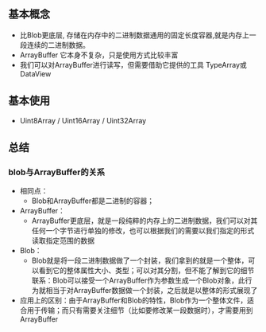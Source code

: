## 基本概念
- 比Blob更底层, 存储在内存中的二进制数据通用的固定长度容器,就是内存上一段连续的二进制数据。
- ArrayBuffer 它本身不复杂，只是使用方式比较丰富
- 我们可以对ArrayBuffer进行读写，但需要借助它提供的工具 TypeArray或DataView



## 基本使用
- Uint8Array / Uint16Array / Uint32Array




## 总结



### blob与ArrayBuffer的关系
- 相同点： 
  - Blob和ArrayBuffer都是二进制的容器；
- ArrayBuffer：
  - ArrayBuffer更底层，就是一段纯粹的内存上的二进制数据，我们可以对其任何一个字节进行单独的修改，也可以根据我们的需要以我们指定的形式读取指定范围的数据
- Blob：
  - Blob就是将一段二进制数据做了一个封装，我们拿到的就是一个整体，可以看到它的整体属性大小、类型；可以对其分割，但不能了解到它的细节
  联系：Blob可以接受一个ArrayBuffer作为参数生成一个Blob对象，此行为就相当于对ArrayBuffer数据做一个封装，之后就是以整体的形式展现了
- 应用上的区别：由于ArrayBuffer和Blob的特性，Blob作为一个整体文件，适合用于传输；而只有需要关注细节（比如要修改某一段数据时），才需要用到ArrayBuffer